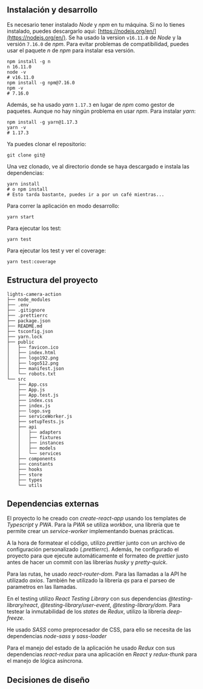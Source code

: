 ## Instalación y desarrollo

Es necesario tener instalado _Node_ y _npm_ en tu máquina. Si no lo tienes instalado, puedes descargarlo aqui: [https://nodejs.org/en/](https://nodejs.org/en/).
Se ha usado la version `v16.11.0` de _Node_ y la versión `7.16.0` de _npm_. Para evitar problemas de compatibilidad, puedes usar el paquete _n_ de _npm_ para instalar esa versión.

```shell
npm install -g n
n 16.11.0
node -v
# v16.11.0
npm install -g npm@7.16.0
npm -v
# 7.16.0
```

Además, se ha usado _yarn_ `1.17.3` en lugar de _npm_ como gestor de paquetes. Aunque no hay ningún problema en usar _npm_. Para instalar _yarn_:

```shell
npm install -g yarn@1.17.3
yarn -v
# 1.17.3
```

Ya puedes clonar el repositorio:

```shell
git clone git@
```

Una vez clonado, ve al directorio donde se haya descargado e instala las dependencias:

```shell
yarn install
# o npm install
# Esto tarda bastante, puedes ir a por un café mientras...
```

Para correr la aplicación en modo desarrollo:
```shell
yarn start
```

Para ejecutar los test:
```
yarn test
```

Para ejecutar los test y ver el coverage:
```
yarn test:coverage
```


## Estructura del proyecto

```
lights-camera-action
├── node_modules
├── .env
├── .gitignore
├── .prettierrc
├── package.json
├── README.md
├── tsconfig.json
├── yarn.lock
├── public
│   ├── favicon.ico
│   ├── index.html
│   ├── logo192.png
│   ├── logo512.png
│   ├── manifest.json
│   └── robots.txt
└── src
    ├── App.css
    ├── App.js
    ├── App.test.js
    ├── index.css
    ├── index.js
    ├── logo.svg
    ├── serviceWorker.js
    ├── setupTests.js
    ├── api
    │   ├── adapters
    │   ├── fixtures
    │   ├── instances
    │   ├── models
    │   └── services
    ├── components
    ├── constants
    ├── hooks
    ├── store
    ├── types
    └── utils
```

## Dependencias externas

El proyecto lo he creado con _create-react-app_ usando los templates de *Typescript* y *PWA*. Para la *PWA* se utiliza _workbox_, una librería que te permite crear un _service-worker_ implementando buenas prácticas.

A la hora de formatear el código, utilizo _prettier_ junto con un archivo de configuración personalizado (_.prettierrc_). Además, he configurado el proyecto para que ejecute automáticamente el formateo de _prettier_ justo antes de hacer un commit con las librerías _husky_ y _pretty-quick_.

Para las rutas, he usado _react-router-dom_.
Para las llamadas a la API he utilizado _axios_. También he utilizado la librería _qs_ para el parseo de parametros en las llamadas.

En el testing utilizo *React Testing Library* con sus dependencias _@testing-library/react_, _@testing-library/user-event_, _@testing-library/dom_. Para testear la inmutabilidad de los _states_ de *Redux*, utilizo la librería _deep-freeze_.

He usado *SASS* como preprocesador de CSS, para ello se necesita de las dependencias _node-sass_ y _sass-loader_
 
Para el manejo del estado de la aplicación he usado *Redux* con sus dependencias _react-redux_ para una aplicación en *React* y _redux-thunk_ para el manejo de lógica asíncrona.


## Decisiones de diseño